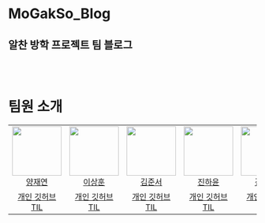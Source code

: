 # MoGakSo_Blog
## 알찬 방학 프로젝트 팀 블로그
<br>
<br>

# 팀원 소개
<table>
    <tr>
        <td align="center" width="130px">
        <a href="https://github.com/JAEYEONsss"><img height="100px" src="https://user-images.githubusercontent.com/86334435/211778086-17eee1a1-d180-4907-a011-cd8cef99319d.jpeg"></a>
        <br/>
        <a href="https://github.com/JAEYEONsss">양재연</a>
        </td>
        <td align="center" width="130px">
        <a href="https://github.com/dlwlehd"><img height="100px" src="https://user-images.githubusercontent.com/86334435/211778092-a3ef8455-0840-483e-beaf-11c88a5946f1.png"></a>
        <br/>
        <a href="https://github.com/dlwlehd">이상훈</a>
        </td>
        <td align="center" width="130px">
        <a href="https://github.com/js1022003"><img height="100px" src="https://user-images.githubusercontent.com/86334435/211778081-776fdc9a-10b4-4032-be6a-2c4e54958886.jpeg"></a>
        <br/>
        <a href="https://github.com/js1022003">김준서</a>
        </td>
        <td align="center" width="130px">
        <a href="https://github.com/hayoooon"><img height="100px" src="https://user-images.githubusercontent.com/86334435/211778094-2429e742-3079-48d5-bc0d-856a00d52260.jpeg"></a>
        <br/>
        <a href="https://github.com/hayoooon">진하윤</a>
        </td>
        <td align="center" width="130px">
        <a href="https://github.com/NSRBSG"><img height="100px" src="https://user-images.githubusercontent.com/86334435/211778055-50e9faf3-0eb2-48c3-a1b8-d6daded6213d.jpeg"></a>
        <br/>
        <a href="https://github.com/NSRBSG">김세현</a>
        </td>
    </tr>
    <tr height="50px">
        <td align="center">
            <a href="https://github.com/JAEYEONsss/TIL/tree/main/MOGAKSO">개인 깃허브 TIL</a>
        </td>
        <td align="center">
            <a href="https://github.com/dlwlehd/TIL">개인 깃허브 TIL</a>
        </td>
        <td align="center">
            <a href="https://github.com/js1022003/TIL">개인 깃허브 TIL</a>
        </td>
        <td align="center">
            <a href="https://github.com/hayoooon/23-Winter">개인 깃허브 TIL</a>
        </td>
        <td align="center">
            <a href="https://github.com/NSRBSG/blog ">개인 깃허브 TIL</a>
        </td>
        </td>
    </tr>
</table>
